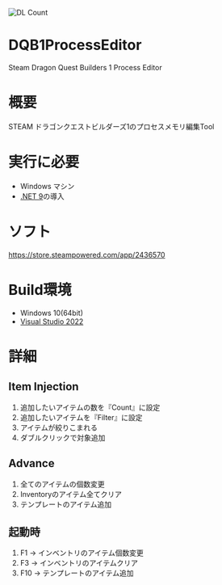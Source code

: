 ![DL Count](https://img.shields.io/github/downloads/turtle-insect/DQB1ProcessEditor/total.svg)


# DQB1ProcessEditor
Steam Dragon Quest Builders 1 Process Editor

# 概要
STEAM ドラゴンクエストビルダーズ1のプロセスメモリ編集Tool

# 実行に必要
* Windows マシン
* [.NET 9](https://dotnet.microsoft.com/en-us/download/dotnet/9.0)の導入

# ソフト
https://store.steampowered.com/app/2436570

# Build環境
* Windows 10(64bit)
* [Visual Studio 2022](https://visualstudio.microsoft.com/)

# 詳細
## Item Injection
1. 追加したいアイテムの数を『Count』に設定
1. 追加したいアイテムを『Filter』に設定
1. アイテムが絞りこまれる
1. ダブルクリックで対象追加

## Advance
1. 全てのアイテムの個数変更
1. Inventoryのアイテム全てクリア
1. テンプレートのアイテム追加

## 起動時
1. F1  -> インベントリのアイテム個数変更
1. F3  -> インベントリのアイテムクリア
1. F10 -> テンプレートのアイテム追加

